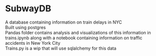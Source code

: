 # SubwayDB
A database containing information on train delays in NYC  
Built using postgres  
Pandas folder contains analysis and visualizations of this information in trains.ipynb along with a notebook containing information on traffic accidents in New York City  
Trains.py is a wip that will use sqlalchemy for this data 
